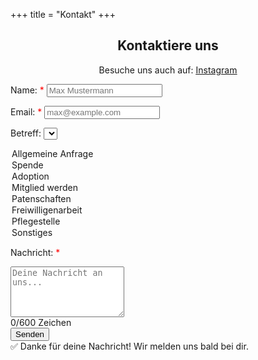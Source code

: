 +++
title = "Kontakt"
+++

<div class="centered-content single-flex">
<div class="kontakt-info" style="text-align: center; width: 100%;">
  <h2>Kontaktiere uns</h2>
  <p class="f6 lh-copy">
    Besuche uns auch auf: 
    <a href="https://www.instagram.com/strays_in_need_serbia/" class="link light-blue hover-white">
      <u>Instagram</u>
    </a>
  </p>
</div>

<form action="https://formsubmit.co/straysinneedserbia@gmail.com" method="POST" class="kontakt-formular" onsubmit="return showPopup();" style="margin: 0 auto; max-width: 800px;">
  <input type="text" name="_honey" style="display:none">
  <input type="hidden" name="_captcha" value="false">

<label>Name:<span style="color: red;"> \*</span>
<input type="text" name="name" required placeholder="Max Mustermann" />
</label>

<label>Email:<span style="color: red;"> \*</span>
<input type="email" name="email" required placeholder="max@example.com" />
</label>

<label>Betreff:
<select name="betreff">

<option value="Allgemeine Anfrage">Allgemeine Anfrage</option>
<option value="Spende">Spende</option>
<option value="Adoption">Adoption</option>
<option value="Mitglied werden">Mitglied werden</option>
<option value="Patenschaften">Patenschaften</option>
<option value="Freiwilligenarbeit">Freiwilligenarbeit</option>
<option value="Pflegestelle">Pflegestelle</option>
<option value="Sonstiges">Sonstiges</option>
</select>
</label>

<label>Nachricht:<span style="color: red;"> \*</span>
<textarea name="nachricht" id="nachricht" rows="5" maxlength="600" required placeholder="Deine Nachricht an uns..."></textarea>

<div class="counter"><span id="zeichen">0</span>/600 Zeichen</div>
</label>
<button type="submit">Senden</button>
</form>
<div class="popup" id="popup">
  ✅ Danke für deine Nachricht! Wir melden uns bald bei dir.
</div>
<script>
  // Zeichenzähler
  const textarea = document.getElementById('nachricht');
  const counter = document.getElementById('zeichen');
  textarea.addEventListener('input', () => {
    counter.textContent = textarea.value.length;
  });
</script>
</div>
